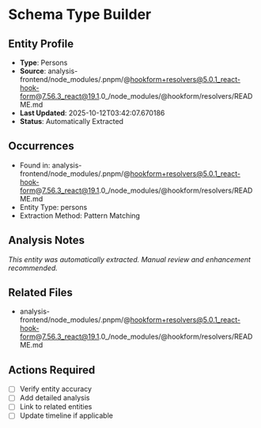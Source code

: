 # Schema Type Builder

## Entity Profile
- **Type**: Persons
- **Source**: analysis-frontend/node_modules/.pnpm/@hookform+resolvers@5.0.1_react-hook-form@7.56.3_react@19.1.0_/node_modules/@hookform/resolvers/README.md
- **Last Updated**: 2025-10-12T03:42:07.670186
- **Status**: Automatically Extracted

## Occurrences
- Found in: analysis-frontend/node_modules/.pnpm/@hookform+resolvers@5.0.1_react-hook-form@7.56.3_react@19.1.0_/node_modules/@hookform/resolvers/README.md
- Entity Type: persons
- Extraction Method: Pattern Matching

## Analysis Notes
*This entity was automatically extracted. Manual review and enhancement recommended.*

## Related Files
- analysis-frontend/node_modules/.pnpm/@hookform+resolvers@5.0.1_react-hook-form@7.56.3_react@19.1.0_/node_modules/@hookform/resolvers/README.md

## Actions Required
- [ ] Verify entity accuracy
- [ ] Add detailed analysis
- [ ] Link to related entities
- [ ] Update timeline if applicable
